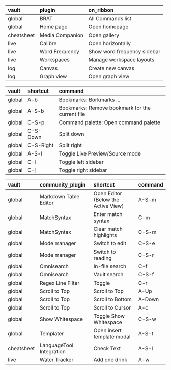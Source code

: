 | vault      | plugin          | on_ribbon                   |
| :-         | :-              | :-                          |
| global     | BRAT            | All Commands list           |
| global     | Home page       | Open homepage               |
| cheatsheet | Media Companion | Open gallery                |
| live       | Calibre         | Open horizontally           |
| live       | Word Frequency  | Show word frequency sidebar |
| live       | Workspaces      | Manage workspace layouts    |
| log        | Canvas          | Create new canvas           |
| log        | Graph view      | Open graph view             |

| vault  | shortcut  | command                                         |
| :-     | :-        | :-                                              |
| global | A-b       | Bookmarks: Borkmarks ...                        |
| global | A-S-b     | Bookmarks: Remove bookmark for the current file |
| global | C-S-p     | Command palette: Open command palette           |
| global | C-S-Down  | Split down                                      |
| global | C-S-Right | Split right                                     |
| global | A-S-l     | Toggle Live Preview/Source mode                 |
| global | C-[       | Toggle left sidebar                             |
| global | C-]       | Toggle right sidebar                            |

| vault      | community_plugin         | shortcut                            | command |
| :-         | :-                       | :-                                  | :-      |
| global     | Markdown Table Editor    | Open Editor (Below the Active View) | A-S-m   |
| global     | MatchSyntax              | Enter match syntax                  | C-m     |
| global     | MatchSyntax              | Clear match highlights              | C-S-m   |
| global     | Mode manager             | Switch to edit                      | C-S-e   |
| global     | Mode manager             | Switch to reading                   | C-S-r   |
| global     | Omnisearch               | In-file search                      | C-f     |
| global     | Omnisearch               | Vault search                        | C-S-f   |
| global     | Regex Line Filter        | Toggle                              | C-r     |
| global     | Scroll to Top            | Scroll to Top                       | A-Up    |
| global     | Scroll to Top            | Scroll to Bottom                    | A-Down  |
| global     | Scroll to Top            | Scroll to Cursor                    | A-c     |
| global     | Show Whitespace          | Toggle Show Whitespace              | C-S-w   |
| global     | Templater                | Open insert template modal          | A-S-t   |
| cheatsheet | LanguageTool Integration | Check Text                          | A-S-l   |
| live       | Water Tracker            | Add one drink                       | A-w     |